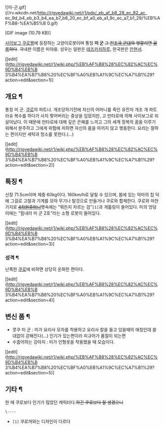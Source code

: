 ![미-군.gif](//rv.wkcdn.net/http://rigvedawiki.net/r1/pds/_eb_af_b8_28_ec_82_ac_
ec_9d_b4_eb_b3_b4_ea_b7_b8_20_ec_bf_a0_eb_a1_9c_ec_a7_b1_29/%EB%AF%B8-%EA%B5%B
0.gif)

[GIF image (10.79 KB)]

  
[사이보그 쿠로짱](%EC%82%AC%EC%9D%B4%EB%B3%B4%EA%B7%B8%20%EC%BF%A0%EB%A1%9C%EC%A7%B1.md)에 등장하는 고양이로봇이며 통칭 **미 군** <del>그 [천조국 군대](%EB%AF%B8%EA%B5%B0.md)와
헷깔리면 [골룸](%EA%B3%A8%EB%A3%B8.md)하다</del>. 국내판 이름은 미야옹. 성우는 일판은 [테즈카치하루](%ED%85%8C%EC%A6%88%EC%B9%B4%20%EC%B9%98%ED%95%98%EB%A3%A8.md), 한국판은
[안현서](%EC%95%88%ED%98%84%EC%84%9C.md).

[[edit](http://rigvedawiki.net/r1/wiki.php/%EB%AF%B8%28%EC%82%AC%EC%9D%B4%EB%B
3%B4%EA%B7%B8%20%EC%BF%A0%EB%A1%9C%EC%A7%B1%29?action=edit&section=1)]

## 개요 ¶

통칭 미 군. [쿠로](%EC%BF%A0%EB%A1%9C.md)의 파트너. 개조당하기전에 자신의 어머니를 죽인 유전자 개조 개 파트라슈
복수를 하다가 사지 찢어버리는 중상을 입었지만, 고 만타로에 의해 사이​​보그로 되살아났다. 이 때문에 만타로에 대해 깊은 은혜를 느끼고
그의 세계 정복의 꿈을 이루기 위해서 분주하고 그에게 위험에 처하면 자신의 몸을 아끼지 않고 행동한다. 요리는 잘하는 편이지만 세탁과 청소를
못한다.(...)

  

[[edit](http://rigvedawiki.net/r1/wiki.php/%EB%AF%B8%28%EC%82%AC%EC%9D%B4%EB%B
3%B4%EA%B7%B8%20%EC%BF%A0%EB%A1%9C%EC%A7%B1%29?action=edit&section=2)]

## 특징 ¶

신장 71.5cm이며 체중 60kg이다. 160km/h로 달릴 수 있으며, 몸에 있는 악마의 칩 덕에 그걸로 고철과 기계를 모아 무기나
탈것으로 만들거나 쿠로와 합체한다. 쿠로와 마찬가지로 <del>[4차원주머니](4%EC%B0%A8%EC%9B%90%20%EC%A3%BC%EB%A8%B8%EB%8B%88.md)</del>뱃속에는 "뭐든지
자르는 검"`[1]`과 게틀링이 들어있다. 미의 엉덩이에는 "힘내라 미 군 2호"라는 소형 로봇이 들어있다.

[[edit](http://rigvedawiki.net/r1/wiki.php/%EB%AF%B8%28%EC%82%AC%EC%9D%B4%EB%B
3%B4%EA%B7%B8%20%EC%BF%A0%EB%A1%9C%EC%A7%B1%29?action=edit&section=3)]

### 성격 ¶

난폭한 [쿠로](%EC%BF%A0%EB%A1%9C%EC%A7%B1.md)에 비하면 상당히 온화한 편이다.

  

[[edit](http://rigvedawiki.net/r1/wiki.php/%EB%AF%B8%28%EC%82%AC%EC%9D%B4%EB%B
3%B4%EA%B7%B8%20%EC%BF%A0%EB%A1%9C%EC%A7%B1%29?action=edit&section=4)]

## 변신 폼 ¶

  * 콧쿠 미 군 : 미가 요리사 모자를 착용하고 요리사 칼을 들고 있을때의 애칭인데 쓸대없이 강해진다(...) 인기가 있는편이라 피규어가 품절이 되는편
  * 수줍어하는 강아지 : 미가 인형옷을 착용했을 때 모습이다.  

[[edit](http://rigvedawiki.net/r1/wiki.php/%EB%AF%B8%28%EC%82%AC%EC%9D%B4%EB%B
3%B4%EA%B7%B8%20%EC%BF%A0%EB%A1%9C%EC%A7%B1%29?action=edit&section=5)]

## 기타 ¶

한 때 쿠로보다 인기가 많았던 캐릭터다.<del>하긴 쿠로보다 잘 생겼으니</del>

`\----`

  * `[1]` 쿠로꺼와는 디자인이 다르다

